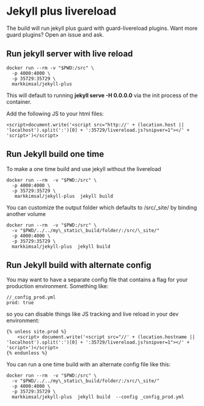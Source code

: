 Jekyll plus livereload
=====

The build will run jekyll plus guard with guard-livereload plugins.  Want more guard plugins?  Open an issue and ask.


Run jekyll server with live reload
-----------

    docker run --rm -v "$PWD:/src" \
      -p 4000:4000 \
      -p 35729:35729 \
      markkimsal/jekyll-plus

This will default to running **jekyll serve -H 0.0.0.0** via the init process of the container.

Add the following JS to your html files:

    <script>document.write('<script src="http://' + (location.host || 'localhost').split(':')[0] + ':35729/livereload.js?snipver=1"></' + 'script>')</script>

Run Jekyll build one time
-----------------
To make a one time build and use jekyll without the livereload

    docker run --rm  -v "$PWD:/src" \
      -p 4000:4000 \
      -p 35729:35729 \
       markkimsal/jekyll-plus  jekyll build


You can customize the output folder which defaults to /src/\_site/ by binding another volume

    docker run --rm  -v "$PWD:/src" \
      -v "$PWD/../../my\_static\_build/folder/:/src/\_site/" 
      -p 4000:4000 \
      -p 35729:35729 \
      markkimsal/jekyll-plus  jekyll build

Run Jekyll build with alternate config
-----------------
You may want to have a separate config file that contains a flag for your production environment.  Something like:

    //_config_prod.yml
    prod: true

so you can disable things like JS tracking and live reload in your dev environment:

    {% unless site.prod %}                                                                                                                                                                  
        <script> document.write('<script src="//' + (location.hostname || 'localhost').split(':')[0] + ':35729/livereload.js?snipver=1"></' + 'script>')</script>                           
    {% endunless %} 

You can run a one time build with an alternate config file like this:

    docker run --rm  -v "$PWD:/src" \
      -v "$PWD/../../my\_static\_build/folder/:/src/\_site/" 
      -p 4000:4000 \
      -p 35729:35729 \
      markkimsal/jekyll-plus  jekyll build  --config _config_prod.yml
